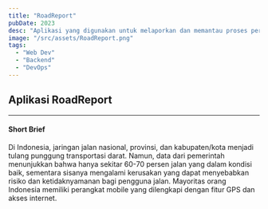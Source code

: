 ```yaml
---
title: "RoadReport"
pubDate: 2023
desc: "Aplikasi yang digunakan untuk melaporkan dan memantau proses perbaikan jalan rusak."
image: "/src/assets/RoadReport.png"
tags:
  - "Web Dev"
  - "Backend"
  - "DevOps"
---
```


## Aplikasi RoadReport

---

#### Short Brief

Di Indonesia, jaringan jalan nasional, provinsi, dan kabupaten/kota menjadi tulang punggung transportasi darat. Namun, data dari pemerintah menunjukkan bahwa hanya sekitar 60-70 persen jalan yang dalam kondisi baik, sementara sisanya mengalami kerusakan yang dapat menyebabkan risiko dan ketidaknyamanan bagi pengguna jalan. Mayoritas orang Indonesia memiliki perangkat mobile yang dilengkapi dengan fitur GPS dan akses internet.
